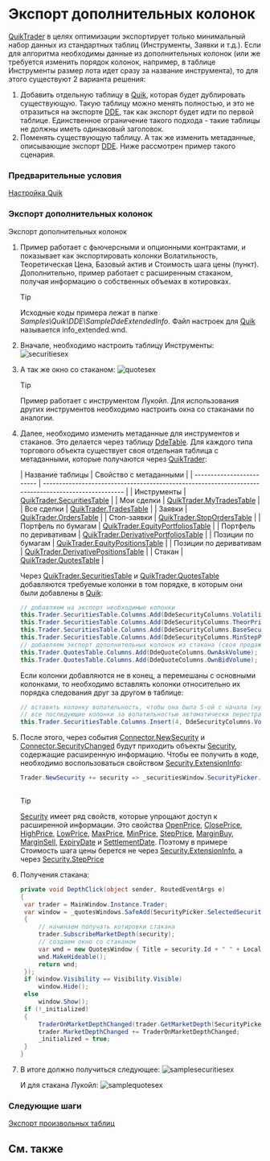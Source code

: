 # Экспорт дополнительных колонок

[QuikTrader](xref:StockSharp.Quik.QuikTrader) в целях оптимизации экспортирует только минимальный набор данных из стандартных таблиц (Инструменты, Заявки и т.д.). Если для алгоритма необходимы данные из дополнительных колонок (или же требуется изменить порядок колонок, например, в таблице Инструменты размер лота идет сразу за название инструмента), то для этого существуют 2 варианта решения: 

1. Добавить отдельную таблицу в [Quik](Quik.md), которая будет дублировать существующую. Такую таблицу можно менять полностью, и это не отразиться на экспорте [DDE](https://en.wikipedia.org/wiki/Dynamic_Data_Exchange), так как экспорт будет идти по первой таблице. Единственное ограничение такого подхода \- такие таблицы не должны иметь одинаковый заголовок. 
2. Поменять существующую таблицу. А так же изменить метаданные, описывающие экспорт [DDE](https://en.wikipedia.org/wiki/Dynamic_Data_Exchange). Ниже рассмотрен пример такого сценария. 

### Предварительные условия

[Настройка Quik](QuikSetup.md)

### Экспорт дополнительных колонок

Экспорт дополнительных колонок

1. Пример работает с фьючерсными и опционными контрактами, и показывает как экспортировать колонки Волатильность, Теоретическая Цена, Базовый актив и Стоимость шага цены (пункт). Дополнительно, пример работает с расширенным стаканом, получая информацию о собственных объемах в котировках. 

   > [!TIP]
   > Исходные коды примера лежат в папке *Samples\\Quik\\DDE\\SampleDdeExtendedInfo*. Файл настроек для [Quik](Quik.md) называется info\_extended.wnd.
2. Вначале, необходимо настроить таблицу Инструменты: ![securitiesex](../images/security_ex_dde.png)
3. А так же окно со стаканом: ![quotesex](../images/quote_ex_dde.png)

   > [!TIP]
   > Пример работает с инструментом Лукойл. Для использования других инструментов необходимо настроить окна со стаканами по аналогии. 
4. Далее, необходимо изменить метаданные для инструментов и стаканов. Это делается через таблицу [DdeTable](xref:StockSharp.Quik.DdeTable). Для каждого типа торгового объекта существует своя отдельная таблица с метаданными, которые получаются через [QuikTrader](xref:StockSharp.Quik.QuikTrader): 

   | Название таблицы
        | Свойство с метаданными
                                                                            |
   | ------------------------- | --------------------------------------------------------------------------------------------------- |
   | Инструменты
             | [QuikTrader.SecuritiesTable](xref:StockSharp.Quik.QuikTrader.SecuritiesTable)
                     |
   | Мои сделки
              | [QuikTrader.MyTradesTable](xref:StockSharp.Quik.QuikTrader.MyTradesTable)
                         |
   | Все сделки
              | [QuikTrader.TradesTable](xref:StockSharp.Quik.QuikTrader.TradesTable)
                             |
   | Заявки
                  | [QuikTrader.OrdersTable](xref:StockSharp.Quik.QuikTrader.OrdersTable)
                             |
   | Стоп\-заявки
            | [QuikTrader.StopOrdersTable](xref:StockSharp.Quik.QuikTrader.StopOrdersTable)
                     |
   | Портфель по бумагам
     | [QuikTrader.EquityPortfoliosTable](xref:StockSharp.Quik.QuikTrader.EquityPortfoliosTable)
         |
   | Портфель по деривативам
 | [QuikTrader.DerivativePortfoliosTable](xref:StockSharp.Quik.QuikTrader.DerivativePortfoliosTable)
 |
   | Позиции по бумагам
      | [QuikTrader.EquityPositionsTable](xref:StockSharp.Quik.QuikTrader.EquityPositionsTable)
           |
   | Позиции по деривативам
  | [QuikTrader.DerivativePositionsTable](xref:StockSharp.Quik.QuikTrader.DerivativePositionsTable)
   |
   | Стакан
                  | [QuikTrader.QuotesTable](xref:StockSharp.Quik.QuikTrader.QuotesTable)
                             |

   Через [QuikTrader.SecuritiesTable](xref:StockSharp.Quik.QuikTrader.SecuritiesTable) и [QuikTrader.QuotesTable](xref:StockSharp.Quik.QuikTrader.QuotesTable) добавляются требуемые колонки в том порядке, в которым они были добавлены в [Quik](Quik.md): 

   ```cs
   // добавляем на экспорт необходимые колонки
   this.Trader.SecuritiesTable.Columns.Add(DdeSecurityColumns.Volatility);
   this.Trader.SecuritiesTable.Columns.Add(DdeSecurityColumns.TheorPrice);
   this.Trader.SecuritiesTable.Columns.Add(DdeSecurityColumns.BaseSecurity);
   this.Trader.SecuritiesTable.Columns.Add(DdeSecurityColumns.MinStepPrice);
   // добавляем экспорт дополнительных колонок из стакана (своя продажа и покупка)
   this.Trader.QuotesTable.Columns.Add(DdeQuoteColumns.OwnAskVolume);
   this.Trader.QuotesTable.Columns.Add(DdeQuoteColumns.OwnBidVolume);
   ```

   Если колонки добавляются не в конец, а перемешаны с основными колонками, то необходимо вставлять колонки относительно их порядка следования друг за другом в таблице: 

   ```cs
   // вставить колонку волатильность, чтобы она была 5-ой с начала (нумерация идет с нуля)
   // все последующие колонки за волатильностью автоматически перестраивают свой порядковый номер
   this.Trader.SecuritiesTable.Columns.Insert(4, DdeSecurityColumns.Volatility);
   ```
5. После этого, через события [Connector.NewSecurity](xref:StockSharp.Algo.Connector.NewSecurity) и [Connector.SecurityChanged](xref:StockSharp.Algo.Connector.SecurityChanged) будут приходить объекты [Security](xref:StockSharp.BusinessEntities.Security), содержащие расширенную информацию. Чтобы ее получить в коде, необходимо воспользоваться свойством [Security.ExtensionInfo](xref:StockSharp.BusinessEntities.Security.ExtensionInfo): 

   ```cs
   Trader.NewSecurity += security => _securitiesWindow.SecurityPicker.Securities.Add(security);
   					
   ```

   > [!TIP]
   > [Security](xref:StockSharp.BusinessEntities.Security) имеет ряд свойств, которые упрощают доступ к расширенной информации. Это свойства [OpenPrice](xref:StockSharp.BusinessEntities.Security.OpenPrice), [ClosePrice](xref:StockSharp.BusinessEntities.Security.ClosePrice), [HighPrice](xref:StockSharp.BusinessEntities.Security.HighPrice), [LowPrice](xref:StockSharp.BusinessEntities.Security.LowPrice), [MaxPrice](xref:StockSharp.BusinessEntities.Security.MaxPrice), [MinPrice](xref:StockSharp.BusinessEntities.Security.MinPrice), [StepPrice](xref:StockSharp.BusinessEntities.Security.StepPrice), [MarginBuy](xref:StockSharp.BusinessEntities.Security.MarginBuy), [MarginSell](xref:StockSharp.BusinessEntities.Security.MarginSell), [ExpiryDate](xref:StockSharp.BusinessEntities.Security.ExpiryDate) и [SettlementDate](xref:StockSharp.BusinessEntities.Security.SettlementDate). Поэтому в примере Стоимость шага цены берется не через [Security.ExtensionInfo](xref:StockSharp.BusinessEntities.Security.ExtensionInfo), а через [Security.StepPrice](xref:StockSharp.BusinessEntities.Security.StepPrice)
6. Получения стакана:

   ```cs
   private void DepthClick(object sender, RoutedEventArgs e)
   {
   	var trader = MainWindow.Instance.Trader;
   	var window = _quotesWindows.SafeAdd(SecurityPicker.SelectedSecurity, security =>
   	{
   		// начинаем получать котировки стакана
   		trader.SubscribeMarketDepth(security);
   		// создаем окно со стаканом
   		var wnd = new QuotesWindow { Title = security.Id + " " + LocalizedStrings.MarketDepth };
   		wnd.MakeHideable();
   		return wnd;
   	});
   	if (window.Visibility == Visibility.Visible)
   		window.Hide();
   	else
   		window.Show();
   	if (!_initialized)
   	{
   		TraderOnMarketDepthChanged(trader.GetMarketDepth(SecurityPicker.SelectedSecurity));
   		trader.MarketDepthChanged += TraderOnMarketDepthChanged;
   		_initialized = true;
   	}
   }
   ```
7. В итоге должно получиться следующее: ![samplesecuritiesex](../images/sample_securities_ex.png)

   И для стакана Лукойл: ![samplequotesex](../images/sample_quote_ex.png)

### Следующие шаги

[Экспорт произвольных таблиц](QuikAnyTableByDde.md)

## См. также
